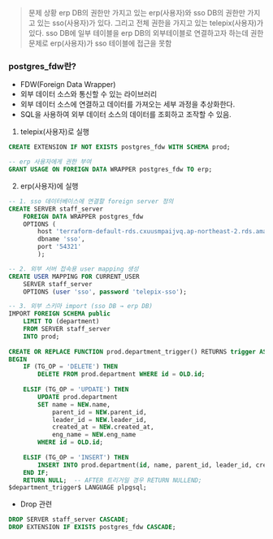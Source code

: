 > 문제 상황
> erp DB의 권한만 가지고 있는 erp(사용자)와 sso DB의 권한만 가지고 있는 sso(사용자)가 있다.
> 그리고 전체 권한을 가지고 있는 telepix(사용자)가 있다.
> sso DB에 일부 테이블을 erp DB의 외부테이블로 연결하고자 하는데 권한 문제로 erp(사용자)가 sso 테이블에 접근을 못함

### postgres_fdw란?
- FDW(Foreign Data Wrapper)
- 외부 데이터 소스와 통신할 수 있는 라이브러리
- 외부 데이터 소스에 연결하고 데이터를 가져오는 세부 과정을 추상화한다. 
- SQL을 사용하여 외부 데이터 소스의 데이터를 조회하고 조작할 수 있음.


1. telepix(사용자)로 실행
```sql
CREATE EXTENSION IF NOT EXISTS postgres_fdw WITH SCHEMA prod;

-- erp 사용자에게 권한 부여
GRANT USAGE ON FOREIGN DATA WRAPPER postgres_fdw TO erp;
```

2. erp(사용자)에 실행
```sql
-- 1. sso 데이터베이스에 연결할 foreign server 정의  
CREATE SERVER staff_server  
    FOREIGN DATA WRAPPER postgres_fdw  
    OPTIONS (  
        host 'terraform-default-rds.cxuusmpaijvq.ap-northeast-2.rds.amazonaws.com',  
        dbname 'sso',  
        port '54321'  
        );

-- 2. 외부 서버 접속용 user mapping 생성
CREATE USER MAPPING FOR CURRENT_USER  
    SERVER staff_server  
    OPTIONS (user 'sso', password 'telepix-sso');

-- 3. 외부 스키마 import (sso DB → erp DB)
IMPORT FOREIGN SCHEMA public  
    LIMIT TO (department)  
    FROM SERVER staff_server  
    INTO prod;  
  
CREATE OR REPLACE FUNCTION prod.department_trigger() RETURNS trigger AS $department_trigger$  
BEGIN  
    IF (TG_OP = 'DELETE') THEN  
        DELETE FROM prod.department WHERE id = OLD.id;  
  
    ELSIF (TG_OP = 'UPDATE') THEN  
        UPDATE prod.department  
        SET name = NEW.name,  
            parent_id = NEW.parent_id,  
            leader_id = NEW.leader_id,  
            created_at = NEW.created_at,  
            eng_name = NEW.eng_name  
        WHERE id = OLD.id;  
  
    ELSIF (TG_OP = 'INSERT') THEN  
        INSERT INTO prod.department(id, name, parent_id, leader_id, created_at, eng_name) VALUES (NEW.id, NEW.name, NEW.parent_id, NEW.leader_id, NEW.created_at, NEW.eng_name);  
    END IF;  
    RETURN NULL;  -- AFTER 트리거일 경우 RETURN NULLEND;  
$department_trigger$ LANGUAGE plpgsql;
```


- Drop 관련
```sql
DROP SERVER staff_server CASCADE;  
DROP EXTENSION IF EXISTS postgres_fdw CASCADE;
```